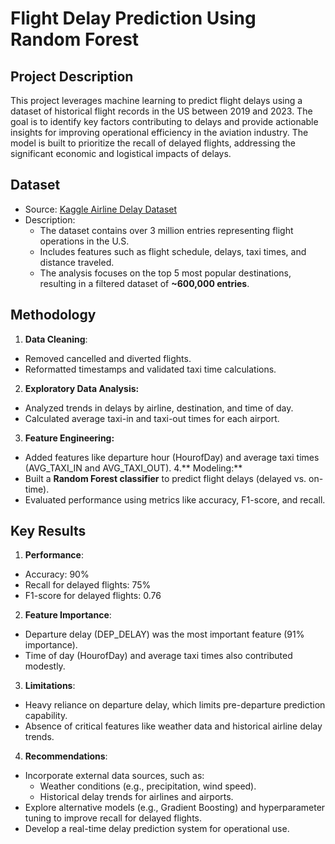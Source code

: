 # Flight Delay Prediction Using Random Forest
## Project Description
This project leverages machine learning to predict flight delays using a dataset of historical flight records in the US between 2019 and 2023. The goal is to identify key factors contributing to delays and provide actionable insights for improving operational efficiency in the aviation industry. The model is built to prioritize the recall of delayed flights, addressing the significant economic and logistical impacts of delays.

## Dataset
- Source: [Kaggle Airline Delay Dataset](https://www.kaggle.com/datasets/patrickzel/flight-delay-and-cancellation-dataset-2019-2023)
- Description:
  - The dataset contains over 3 million entries representing flight operations in the U.S.
  - Includes features such as flight schedule, delays, taxi times, and distance traveled.
  - The analysis focuses on the top 5 most popular destinations, resulting in a filtered dataset of **~600,000 entries**.

## Methodology
1. **Data Cleaning**:
- Removed cancelled and diverted flights.
- Reformatted timestamps and validated taxi time calculations.
2. **Exploratory Data Analysis:**
- Analyzed trends in delays by airline, destination, and time of day.
- Calculated average taxi-in and taxi-out times for each airport.
3. **Feature Engineering:**
- Added features like departure hour (HourofDay) and average taxi times (AVG_TAXI_IN and AVG_TAXI_OUT).
4.** Modeling:**
- Built a **Random Forest classifier** to predict flight delays (delayed vs. on-time).
- Evaluated performance using metrics like accuracy, F1-score, and recall.

## Key Results
1. **Performance**:
- Accuracy: 90%
- Recall for delayed flights: 75%
- F1-score for delayed flights: 0.76
2. **Feature Importance**:
- Departure delay (DEP_DELAY) was the most important feature (91% importance).
- Time of day (HourofDay) and average taxi times also contributed modestly.
3. **Limitations**:
- Heavy reliance on departure delay, which limits pre-departure prediction capability.
- Absence of critical features like weather data and historical airline delay trends.
4. **Recommendations**:
- Incorporate external data sources, such as:
  - Weather conditions (e.g., precipitation, wind speed).
  - Historical delay trends for airlines and airports.
- Explore alternative models (e.g., Gradient Boosting) and hyperparameter tuning to improve recall for delayed flights.
- Develop a real-time delay prediction system for operational use.
